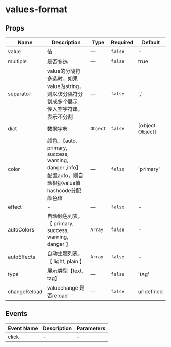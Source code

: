 # values-format

## Props

<!-- @vuese:values-format:props:start -->
|Name|Description|Type|Required|Default|
|---|---|---|---|---|
|value|值|—|`false`|-|
|multiple|是否多选|—|`false`|true|
|separator|value的分隔符<br/>多选时，如果value为string，则以该分隔符分割成多个展示<br/>传入空字符串，表示不分割<br/>|—|`false`|','|
|dict|数据字典|`Object`|`false`|[object Object]|
|color|颜色，【auto, primary, success, warning, danger ,info】配置auto，则自动根据value值hashcode分配颜色值|—|`false`|'primary'|
|effect|-|—|`false`|-|
|autoColors|自动颜色列表，【 primary, success, warning, danger 】|`Array`|`false`|-|
|autoEffects|自动主题列表，【 light, plain 】|`Array`|`false`|-|
|type|展示类型【text, tag】|—|`false`|'tag'|
|changeReload|valuechange 是否reload|—|`false`|undefined|

<!-- @vuese:values-format:props:end -->


## Events

<!-- @vuese:values-format:events:start -->
|Event Name|Description|Parameters|
|---|---|---|
|click|-|-|

<!-- @vuese:values-format:events:end -->


